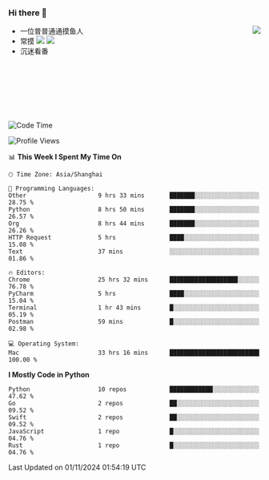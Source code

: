 ### Hi there 👋


<a href="https://github.com/yanlc39">
  <img align="right" src="https://github-readme-stats.vercel.app/api?username=yanlc39&show_icons=true&hide_border=true&icon_color=586069&title_color=a0a9af">
</a>

- 一位普普通通摸鱼人
- 常摸 ![](https://img.shields.io/badge/-Python-3e74a2?style=flat-square&logo=Python&logoColor=fff) ![](https://img.shields.io/badge/-C%2B%2B-brightgreen?style=flat-square)
- 沉迷看番



<br><br><br><br><br><br>


<!--START_SECTION:waka-->
![Code Time](http://img.shields.io/badge/Code%20Time-482%20hrs%2051%20mins-blue)

![Profile Views](http://img.shields.io/badge/Profile%20Views-0-blue)

📊 **This Week I Spent My Time On** 

```text
🕑︎ Time Zone: Asia/Shanghai

💬 Programming Languages: 
Other                    9 hrs 33 mins       ███████░░░░░░░░░░░░░░░░░░   28.75 % 
Python                   8 hrs 50 mins       ███████░░░░░░░░░░░░░░░░░░   26.57 % 
Org                      8 hrs 44 mins       ███████░░░░░░░░░░░░░░░░░░   26.26 % 
HTTP Request             5 hrs               ████░░░░░░░░░░░░░░░░░░░░░   15.08 % 
Text                     37 mins             ░░░░░░░░░░░░░░░░░░░░░░░░░   01.86 % 

🔥 Editors: 
Chrome                   25 hrs 32 mins      ███████████████████░░░░░░   76.78 % 
PyCharm                  5 hrs               ████░░░░░░░░░░░░░░░░░░░░░   15.04 % 
Terminal                 1 hr 43 mins        █░░░░░░░░░░░░░░░░░░░░░░░░   05.19 % 
Postman                  59 mins             █░░░░░░░░░░░░░░░░░░░░░░░░   02.98 % 

💻 Operating System: 
Mac                      33 hrs 16 mins      █████████████████████████   100.00 % 
```

**I Mostly Code in Python** 

```text
Python                   10 repos            ████████████░░░░░░░░░░░░░   47.62 % 
Go                       2 repos             ██░░░░░░░░░░░░░░░░░░░░░░░   09.52 % 
Swift                    2 repos             ██░░░░░░░░░░░░░░░░░░░░░░░   09.52 % 
JavaScript               1 repo              █░░░░░░░░░░░░░░░░░░░░░░░░   04.76 % 
Rust                     1 repo              █░░░░░░░░░░░░░░░░░░░░░░░░   04.76 % 
```




 Last Updated on 01/11/2024 01:54:19 UTC
<!--END_SECTION:waka-->

